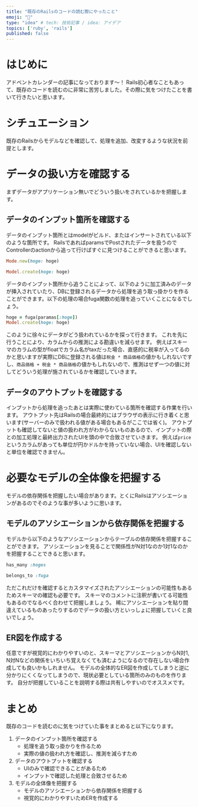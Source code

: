 ```yaml
---
title: "既存のRailsのコードの読む際にやったこと"
emoji: "🐞"
type: "idea" # tech: 技術記事 / idea: アイデア
topics: ['ruby', 'rails']
published: false
---
```


# はじめに

アドベントカレンダーの記事になっております〜！
Rails初心者なこともあって、既存のコードを読むのに非常に苦労しました。その際に気をつけたことを書いて行きたいと思います。

# シチュエーション

既存のRailsからモデルなどを確認して、処理を追加、改変するような状況を前提とします。

# データの扱い方を確認する

まずデータがアプリケーション無いでどういう扱いをされているかを把握します。

## データのインプット箇所を確認する

データのインプット箇所とはmodelがビルド、またはインサートされている以下のような箇所です。
RailsであればparamsでPostされたデータを扱うのでControllerのactionから追って行けばすぐに見つけることができると思います。

```ruby
Mode.new(hoge: hoge)
```

```ruby
Model.create(hoge: hoge)
```

データのインプット箇所から追うことによって、以下のように加工済みのデータが挿入されていたり、DBに登録されるデータから処理を追う取っ掛かりを作ることができます。以下の処理の場合fuga関数の処理を追っていくことになるでしょう。

```ruby
hoge = fuga(paramas[:hoge])
Model.create(hoge: hoge)
```

このように徐々にデータがどう扱われているかを探って行きます。
これを先に行うことにより、カラムからの推測による勘違いを減らせます。
例えばスキーマのカラムの型がfloatでカラム名がtaxだった場合、直感的に税率が入ってるのかと思いますが実際にDBに登録される値は`税金 * 商品価格`の値かもしれないですし、`商品価格 + 税金 * 商品価格`の値かもしれないので、推測はせず一つの値に対してどういう処理が施されているかを確認していきます。

## データのアウトプットを確認する

インプットから処理を追ったあとは実際に使わている箇所を確認する作業を行います。
アウトプット先はRailsの場合最終的にはブラウザの表示に行き着くと思います(サーバーのみで扱われる値がある場合もあるがここでは省く)。
アウトプットも確認してないと値の扱われ方がわからないものあるので、インプットの際との加工処理と最終出力されたUIを頭の中で合致させていきます。
例えば`price`というカラムがあっても単位が円かドルかを持っていない場合、UIを確認しないと単位を確認できません。

# 必要なモデルの全体像を把握する
モデルの依存関係を把握したい場合があります。とくにRailsはアソシエーションがあるのでそのような事が多いように思います。

## モデルのアソシエーションから依存関係を把握する
モデルから以下のようなアソシエーションからテーブルの依存関係を把握することができます。
アソシエーションを見ることで関係性がN対1なのか1対1なのかを把握することできると思います。

```ruby
has_many :hoges
```

```ruby
belongs_to :fuga
```

ただこれだけを確認するとカスタマイズされたアソシエーションの可能性もあるためスキーマの確認も必要です。
スキーマのコメントに注釈が書いてる可能性もあるのでなるべく合わせて把握しましょう。
稀にアソシエーションを貼り間違えているものあったりするのでデータの扱い方といっしょに把握していくと良いでしょう。

## ER図を作成する

任意ですが視覚的にわかりやすいのと、スキーマとアソシエーションからN対1, N対Nなどの関係をいちいち覚えなくても済むようになるので存在しない場合作成しても良いかもしれません。
モデルの全体的なER図を作成してしまうと逆に分かりにくくなってしまうので、現状必要としている箇所のみのものを作ります。
自分が把握していることを説明する際は共有しやすいのでオススメです。

# まとめ
既存のコードを読むのに気をつけていた事をまとめると以下になります。

1. データのインプット箇所を確認する
    - 処理を追う取っ掛かりを作るため
    - 実際の値の扱われ方を確認し、推測を減らすため
2. データのアウトプットを確認する
    - UIのみで確認できることがあるため
    - インプットで確認した処理と合致させるため
3. モデルの全体像を把握する
    - モデルのアソシエーションから依存関係を把握する
    - 視覚的にわかりやすいためERを作成する
